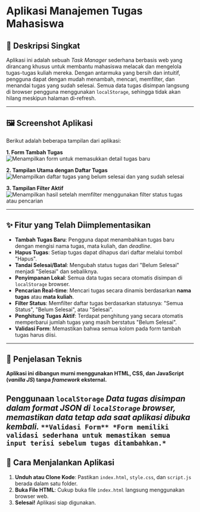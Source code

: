 # Aplikasi Manajemen Tugas Mahasiswa

## 📖 Deskripsi Singkat

Aplikasi ini adalah sebuah *Task Manager* sederhana berbasis web yang dirancang khusus untuk membantu mahasiswa melacak dan mengelola tugas-tugas kuliah mereka. Dengan antarmuka yang bersih dan intuitif, pengguna dapat dengan mudah menambah, mencari, memfilter, dan menandai tugas yang sudah selesai. Semua data tugas disimpan langsung di browser pengguna menggunakan `localStorage`, sehingga tidak akan hilang meskipun halaman di-refresh.

---

## 🖼️ Screenshot Aplikasi

Berikut adalah beberapa tampilan dari aplikasi:

**1. Form Tambah Tugas**
![Menampilkan form untuk memasukkan detail tugas baru](gambar1_web1)

**2. Tampilan Utama dengan Daftar Tugas**
![Menampilkan daftar tugas yang belum selesai dan yang sudah selesai](gambar2_web1)

**3. Tampilan Filter Aktif**
![Menampilkan hasil setelah memfilter menggunakan filter status tugas atau pencarian](gambar3_web1)

---

## ✨ Fitur yang Telah Diimplementasikan

* **Tambah Tugas Baru**: Pengguna dapat menambahkan tugas baru dengan mengisi nama tugas, mata kuliah, dan *deadline*.
* **Hapus Tugas**: Setiap tugas dapat dihapus dari daftar melalui tombol "Hapus".
* **Tandai Selesai/Batal**: Mengubah status tugas dari "Belum Selesai" menjadi "Selesai" dan sebaliknya.
* **Penyimpanan Lokal**: Semua data tugas secara otomatis disimpan di `localStorage` browser.
* **Pencarian Real-time**: Mencari tugas secara dinamis berdasarkan **nama tugas** atau **mata kuliah**.
* **Filter Status**: Memfilter daftar tugas berdasarkan statusnya: "Semua Status", "Belum Selesai", atau "Selesai".
* **Penghitung Tugas Aktif**: Terdapat penghitung yang secara otomatis memperbarui jumlah tugas yang masih berstatus "Belum Selesai".
* **Validasi Form**: Memastikan bahwa semua kolom pada form tambah tugas harus diisi.

---

## 🔧 Penjelasan Teknis

**Aplikasi ini dibangun murni menggunakan HTML, CSS, dan JavaScript (*vanilla JS*) tanpa *framework* eksternal.**

**Penggunaan `localStorage`**
*Data tugas disimpan dalam format JSON di `localStorage` browser, memastikan data tetap ada saat aplikasi dibuka kembali.*
``
**Validasi Form**
*Form memiliki validasi sederhana untuk memastikan semua input terisi sebelum tugas ditambahkan.*
``
---

## 🚀 Cara Menjalankan Aplikasi

1.  **Unduh atau Clone Kode**: Pastikan `index.html`, `style.css`, dan `script.js` berada dalam satu folder.
2.  **Buka File HTML**: Cukup buka file `index.html` langsung menggunakan browser web.
3.  **Selesai!** Aplikasi siap digunakan.
